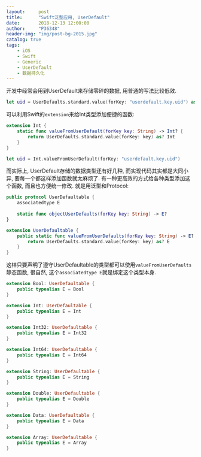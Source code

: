 ```yaml
---
layout:     post
title:      "Swift泛型应用, UserDefault"
date:       2018-12-13 12:00:00
author:     "P36348"
header-img: "img/post-bg-2015.jpg"
catalog: true
tags:
    - iOS
    - Swift
    - Generic
    - UserDefault
    - 数据持久化
---
```


开发中经常会用到UserDefault来存储零碎的数据, 用普通的写法比较低效.

```swift
let uid = UserDefaults.standard.value(forKey: "userdefault.key.uid") as? Int
```

可以利用Swift的`extension`来给Int类型添加便捷的函数:

```swift
extension Int {
    static func valueFromUserDefault(forKey key: String) -> Int? {
        return UserDefaults.standard.value(forKey: key) as? Int
    }
}

let uid = Int.valueFromUserDefault(forKey: "userdefault.key.uid")
```

而实际上, UserDefault存储的数据类型还有好几种, 而实现代码其实都是大同小异, 要每一个都这样添加函数就太麻烦了. 
有一种更高效的方式给各种类型添加这个函数, 而且也方便统一修改. 就是用泛型和Protocol:

```swift
public protocol UserDefaultable {
    associatedtype E
    
    static func objectUserDefaults(forKey key: String) -> E?
}

extension UserDefaultable {
    public static func valueFromUserDefaults(forKey key: String) -> E? {
        return UserDefaults.standard.value(forKey: key) as? E
    }
}
```

这样只要声明了遵守UserDefaultable的类型都可以使用`valueFromUserDefaults`静态函数, 很自然, 这个`associatedtype E`就是绑定这个类型本身.

```swift
extension Bool: UserDefaultable {
    public typealias E = Bool
}

extension Int: UserDefaultable {
    public typealias E = Int
}

extension Int32: UserDefaultable {
    public typealias E = Int32
}

extension Int64: UserDefaultable {
    public typealias E = Int64
}

extension String: UserDefaultable {
    public typealias E = String
}

extension Double: UserDefaultable {
    public typealias E = Double
}

extension Data: UserDefaultable {
    public typealias E = Data
}

extension Array: UserDefaultable {
    public typealias E = Array
}
```